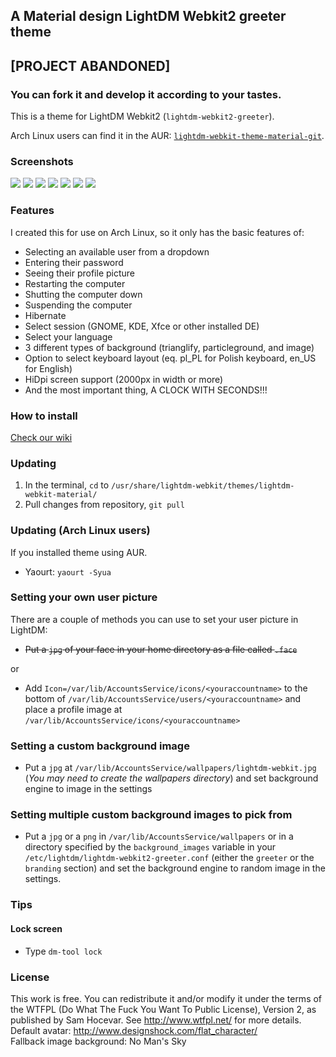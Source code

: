 ## A Material design LightDM Webkit2 greeter theme
## [PROJECT ABANDONED]
### You can fork it and develop it according to your tastes.

This is a theme for LightDM Webkit2 (`lightdm-webkit2-greeter`).

Arch Linux users can find it in the AUR: [`lightdm-webkit-theme-material-git`](https://aur.archlinux.org/packages/lightdm-webkit-theme-material-git/).

### Screenshots

![](https://cdn.rawgit.com/artur9010/lightdm-webkit-material/screenshoots/default.png)
![](https://cdn.rawgit.com/artur9010/lightdm-webkit-material/screenshoots/shutdown-dialog.png)
![](https://cdn.rawgit.com/artur9010/lightdm-webkit-material/screenshoots/settings.png)
![](https://cdn.rawgit.com/artur9010/lightdm-webkit-material/screenshoots/particleground-background.png)
![](https://cdn.rawgit.com/artur9010/lightdm-webkit-material/screenshoots/particleground-background-2.png)
![](https://cdn.rawgit.com/artur9010/lightdm-webkit-material/screenshoots/custom-background-image.png)
![](https://cdn.rawgit.com/artur9010/lightdm-webkit-material/screenshoots/custom-background-and-profile-image.png)

### Features

I created this for use on Arch Linux, so it only has the basic features of:

- Selecting an available user from a dropdown
- Entering their password
- Seeing their profile picture
- Restarting the computer
- Shutting the computer down
- Suspending the computer
- Hibernate
- Select session (GNOME, KDE, Xfce or other installed DE)
- Select your language
- 3 different types of background (trianglify, particleground, and image)
- Option to select keyboard layout (eq. pl_PL for Polish keyboard, en_US for English)
- HiDpi screen support (2000px in width or more)
- And the most important thing, A CLOCK WITH SECONDS!!!

### How to install

[Check our wiki](https://github.com/Shouvik7/lightdm-webkit-material/wiki/Installation)

### Updating
1. In the terminal, `cd` to `/usr/share/lightdm-webkit/themes/lightdm-webkit-material/`
2. Pull changes from repository, `git pull`

### Updating (Arch Linux users)
If you installed theme using AUR.
- Yaourt: `yaourt -Syua`

### Setting your own user picture

There are a couple of methods you can use to set your user picture in LightDM:

- ~~Put a `jpg` of your face in your home directory as a file called `.face`~~

or

- Add `Icon=/var/lib/AccountsService/icons/<youraccountname>` to the bottom of `/var/lib/AccountsService/users/<youraccountname>` and place a profile image at `/var/lib/AccountsService/icons/<youraccountname>`

### Setting a custom background image

- Put a `jpg` at `/var/lib/AccountsService/wallpapers/lightdm-webkit.jpg` (*You may need to create the wallpapers directory*) and set background engine to image in the settings

### Setting multiple custom background images to pick from

- Put a `jpg` or a `png` in `/var/lib/AccountsService/wallpapers` or in a directory specified by the `background_images` variable in your `/etc/lightdm/lightdm-webkit2-greeter.conf` (either the `greeter` or the `branding` section) and set the background engine to random image in the settings.

### Tips
#### Lock screen
- Type `dm-tool lock`

### License
This work is free. You can redistribute it and/or modify it under the terms of the WTFPL (Do What The Fuck You Want To Public License), Version 2, as published by Sam Hocevar. See http://www.wtfpl.net/ for more details.<br>
Default avatar: http://www.designshock.com/flat_character/<br>
Fallback image background: No Man's Sky

